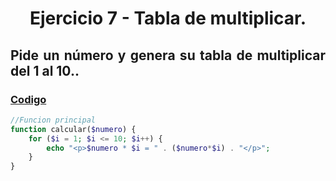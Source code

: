 <div align="center">

# Ejercicio 7 - Tabla de multiplicar.

<div align="justify">

## Pide un número y genera su tabla de multiplicar del 1 al 10..
   


### [Codigo](https://github.com/ATPRodriguez/AED/tree/main/Elementos-basicos-en-php/src/public/Ejercicio7)
```php
//Funcion principal
function calcular($numero) {
    for ($i = 1; $i <= 10; $i++) {
        echo "<p>$numero * $i = " . ($numero*$i) . "</p>";
    }
}
```

</div>

</div>